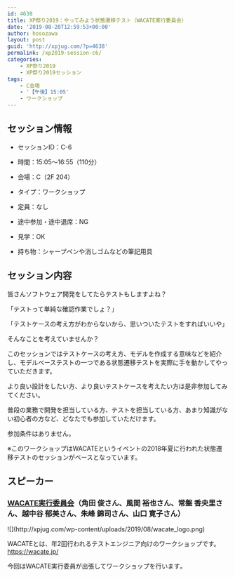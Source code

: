 ```yaml
---
id: 4638
title: XP祭り2019：やってみよう状態遷移テスト（WACATE実行委員会）
date: '2019-08-20T12:59:53+00:00'
author: hosozawa
layout: post
guid: 'http://xpjug.com/?p=4638'
permalink: /xp2019-session-c6/
categories:
    - XP祭り2019
    - XP祭り2019セッション
tags:
    - C会場
    - '【午後】15:05'
    - ワークショップ
---
```


## セッション情報

- セッションID：C-6
- 時間：15:05～16:55（110分）
- 会場：C（2F 204）
- タイプ：ワークショップ

- 定員：なし
- 途中参加・途中退席：NG
- 見学：OK
- 持ち物：シャープペンや消しゴムなどの筆記用具

## セッション内容

皆さんソフトウェア開発をしてたらテストもしますよね？

「テストって単純な確認作業でしょ？」

「テストケースの考え方がわからないから、<wbr></wbr>思いついたテストをすればいいや」

そんなことを考えていませんか？

このセッションではテストケースの考え方、<wbr></wbr>モデルを作成する意味などを紹介し、<wbr></wbr>モデルベーステストの一つである状態遷移テストを実際に手を動か<wbr></wbr>してやっていただきます。

より良い設計をしたい方、<wbr></wbr>より良いテストケースを考えたい方は是非参加してみてください。

普段の業務で開発を担当している方、テストを担当している方、<wbr></wbr>あまり知識がない初心者の方など、どなたでも参加していただけま<wbr></wbr>す。

参加条件はありません。

※<wbr></wbr>このワークショップはWACATEというイベントの2018年夏<wbr></wbr>に行われた状態遷移テストのセッションがベースとなっています。

## スピーカー

### [WACATE実行委員会](https://twitter.com/@WACATE_STAFF)（角田 俊さん、風間 裕也さん、常盤 香央里さん、越中谷 郁美さん、朱峰 錦司さん、山口 寛子さん）

<div class="profile">![](http://xpjug.com/wp-content/uploads/2019/08/wacate_logo.png)

WACATEとは、<wbr></wbr>年2回行われるテストエンジニア向けのワークショップです。<https://wacate.jp/>

今回はWACATE実行委員が出張してワークショップを行います<wbr></wbr>。

</div>   
<script async="" class="speakerdeck-embed" data-id="1e201ac90a7e4bfcad0e1b1408c87b7a" data-ratio="1.77777777777778" src="//speakerdeck.com/assets/embed.js"></script>